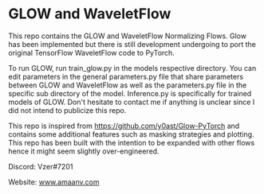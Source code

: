 # GLOW and WaveletFlow

This repo contains the GLOW and WaveletFlow Normalizing Flows.
Glow has been implemented but there is still development undergoing to port the original TensorFlow WaveletFlow code to PyTorch.

To run GLOW, run train_glow.py in the models respective directory. You can edit parameters in the general parameters.py file that share parameters between GLOW and WaveletFlow as well as the parameters.py file in the specific sub directory of the model. Inference.py is specifically for trained models of GLOW. Don't hesitate to contact me if anything is unclear since I did not intend to publicize this repo.

This repo is inspired from https://github.com/y0ast/Glow-PyTorch and contains some additional features such as masking strategies and plotting. This repo has been built with the intention to be expanded with other flows hence it might seem slightly over-engineered.

Discord: Vzer#7201

Website: www.amaanv.com
